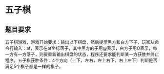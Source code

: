 # 五子棋

## 题目要求

五子棋游戏，游戏开始要求：输出以下棋盘，然后提示黑方和白方下子，玩家从命令行输入：af，表示在af坐标落子，其中黑方的子用@表示，白方子用O表示，每一方有一方落子，则要重新输出棋盘的状态，程序还要求能判断某一方获胜并终止程序。五子棋获胜条件：4个方向（上下，左右，左上右下，右上左下）判断是否满足5个棋子都是一样的棋子。
